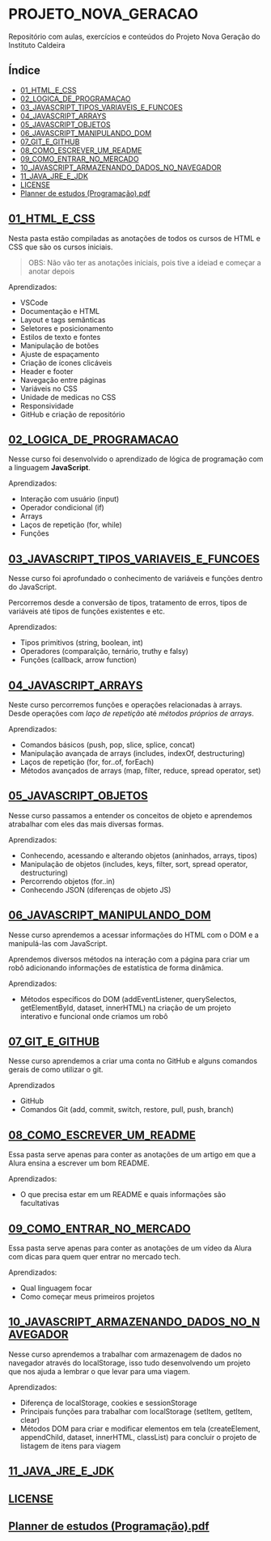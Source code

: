 # PROJETO_NOVA_GERACAO

Repositório com aulas, exercícios e conteúdos do Projeto Nova Geração do Instituto Caldeira

## Índice

- [01_HTML_E_CSS](./01_HTML_E_CSS/README.md)
- [02_LOGICA_DE_PROGRAMACAO](./02_LOGICA_DE_PROGRAMACAO/README.md)
- [03_JAVASCRIPT_TIPOS_VARIAVEIS_E_FUNCOES](./03_JAVASCRIPT_TIPOS_VARIAVEIS_E_FUNCOES/README.md)
- [04_JAVASCRIPT_ARRAYS](./04_JAVASCRIPT_ARRAYS/README.md)
- [05_JAVASCRIPT_OBJETOS](./05_JAVASCRIPT_OBJETOS/README.md)
- [06_JAVASCRIPT_MANIPULANDO_DOM](./06_JAVASCRIPT_MANIPULANDO_DOM/README.md)
- [07_GIT_E_GITHUB](./07_GIT_E_GITHUB/README.md)
- [08_COMO_ESCREVER_UM_README](./08_COMO_ESCREVER_UM_README/README.md)
- [09_COMO_ENTRAR_NO_MERCADO](./09_COMO_ENTRAR_NO_MERCADO/README.md)
- [10_JAVASCRIPT_ARMAZENANDO_DADOS_NO_NAVEGADOR](./10_JAVASCRIPT_ARMAZENANDO_DADOS_NO_NAVEGADOR/README.md)
- [11_JAVA_JRE_E_JDK](./11_JAVA_JRE_E_JDK/README.md)
- [LICENSE](./LICENSE)
- [Planner de estudos (Programação).pdf](./Planner%20de%20estudos%20(Programação).pdf)

## [01_HTML_E_CSS](./01_HTML_E_CSS/README.md)

Nesta pasta estão compiladas as anotações de todos os cursos de HTML e CSS que são os cursos iniciais.

> OBS: Não vão ter as anotações iniciais, pois tive a ideiad e começar a anotar depois

Aprendizados:

- VSCode
- Documentação e HTML
- Layout e tags semânticas
- Seletores e posicionamento
- Estilos de texto e fontes
- Manipulação de botões
- Ajuste de espaçamento
- Criação de ícones clicáveis
- Header e footer
- Navegação entre páginas
- Variáveis no CSS
- Unidade de medicas no CSS
- Responsividade
- GitHub e criação de repositório

## [02_LOGICA_DE_PROGRAMACAO](./02_LOGICA_DE_PROGRAMACAO/README.md)

Nesse curso foi desenvolvido o aprendizado de lógica de programação com a linguagem __JavaScript__.

Aprendizados:

- Interação com usuário (input)
- Operador condicional (if)
- Arrays
- Laços de repetição (for, while)
- Funções

## [03_JAVASCRIPT_TIPOS_VARIAVEIS_E_FUNCOES](./03_JAVASCRIPT_TIPOS_VARIAVEIS_E_FUNCOES/README.md)

Nesse curso foi aprofundado o conhecimento de variáveis e funções dentro do JavaScript.

Percorremos desde a conversão de tipos, tratamento de erros, tipos de variáveis até tipos de funções existentes e etc.

Aprendizados:

- Tipos primitivos (string, boolean, int)
- Operadores (comparalção, ternário, truthy e falsy)
- Funções (callback, arrow function)
  
## [04_JAVASCRIPT_ARRAYS](./04_JAVASCRIPT_ARRAYS/README.md)

Neste curso percorremos funções e operações relacionadas à arrays. Desde operações com _laço de repetição_ até _métodos próprios de arrays_.

Aprendizados:

- Comandos básicos (push, pop, slice, splice, concat)
- Manipulação avançada de arrays (includes, indexOf, destructuring)
- Laços de repetição (for, for..of, forEach)
- Métodos avançados de arrays (map, filter, reduce, spread operator, set)

## [05_JAVASCRIPT_OBJETOS](./05_JAVASCRIPT_OBJETOS/README.md)

Nesse curso passamos a entender os conceitos de objeto e aprendemos atrabalhar com eles das mais diversas formas.

Aprendizados:

- Conhecendo, acessando e alterando objetos (aninhados, arrays, tipos)
- Manipulação de objetos (includes, keys, filter, sort, spread operator, destructuring)
- Percorrendo objetos (for..in)
- Conhecendo JSON (diferenças de objeto JS)
  
## [06_JAVASCRIPT_MANIPULANDO_DOM](./06_JAVASCRIPT_MANIPULANDO_DOM/README.md)

Nesse curso aprendemos a acessar informações do HTML com o DOM e a manipulá-las com JavaScript.

Aprendemos diversos métodos na interação com a página para criar um robô adicionando informações de estatística de forma dinâmica.

Aprendizados:

- Métodos específicos do DOM (addEventListener, querySelectos, getElementById, dataset, innerHTML) na criação de um projeto interativo e funcional onde criamos um robô

## [07_GIT_E_GITHUB](./07_GIT_E_GITHUB/README.md)

Nesse curso aprendemos a criar uma conta no GitHub e alguns comandos gerais de como utilizar o git.

Aprendizados

- GitHub
- Comandos Git (add, commit, switch, restore, pull, push, branch)

## [08_COMO_ESCREVER_UM_README](./08_COMO_ESCREVER_UM_README/README.md)

Essa pasta serve apenas para conter as anotações de um artigo em que a Alura ensina a escrever um bom README.

Aprendizados:

- O que precisa estar em um README e quais informações são facultativas

## [09_COMO_ENTRAR_NO_MERCADO](./09_COMO_ENTRAR_NO_MERCADO/README.md)

Essa pasta serve apenas para conter as anotações de um vídeo da Alura com dicas para quem quer entrar no mercado tech.

Aprendizados:

- Qual linguagem focar
- Como começar meus primeiros projetos

## [10_JAVASCRIPT_ARMAZENANDO_DADOS_NO_NAVEGADOR](./10_JAVASCRIPT_ARMAZENANDO_DADOS_NO_NAVEGADOR/README.md)

Nesse curso aprendemos a trabalhar com armazenagem de dados no navegador através do localStorage, isso tudo desenvolvendo um projeto que nos ajuda a lembrar o que levar para uma viagem.

Aprendizados:

- Diferença de localStorage, cookies e sessionStorage
- Principais funções para trabalhar com localStorage (setItem, getItem, clear)
- Métodos DOM para criar e modificar elementos em tela (createElement, appendChild, dataset, innerHTML, classList) para concluir o projeto de listagem de itens para viagem

## [11_JAVA_JRE_E_JDK](./11_JAVA_JRE_E_JDK/README.md)

## [LICENSE](./LICENSE)

## [Planner de estudos (Programação).pdf](./Planner%20de%20estudos%20(Programação).pdf)
